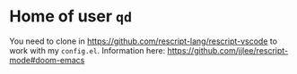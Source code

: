 # Home of user `qd`

You need to clone in https://github.com/rescript-lang/rescript-vscode to work with my `config.el`. Information here: https://github.com/jjlee/rescript-mode#doom-emacs
